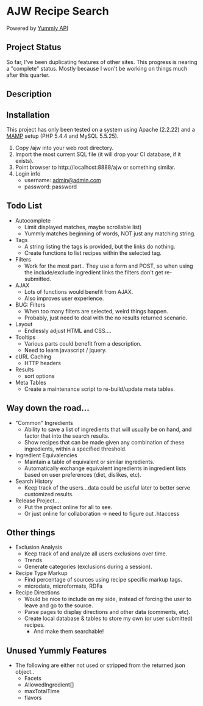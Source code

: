 # AJW Recipe Search
Powered by [Yummly API](https://developer.yummly.com)

## Project Status
So far, I've been duplicating features of other sites. This progress is nearing a "complete" status. Mostly because I won't be working on things much after this quarter.

## Description


## Installation
This project has only been tested on a system using Apache (2.2.22) and a [MAMP](http://mamp.info/) setup (PHP 5.4.4 and MySQL 5.5.25).
1. Copy /ajw into your web root directory.
2. Import the most current SQL file (it will drop your CI database, if it exists).
3. Point browser to http://localhost:8888/ajw or something similar.
4. Login info
    * username: admin@admin.com
    * password: password

## Todo List
* Autocomplete
    * Limit displayed matches, maybe scrollable list)
    * Yummly matches beginning of words, NOT just any matching string.
* Tags
    * A string listing the tags is provided, but the links do nothing.
    * Create functions to list recipes within the selected tag.
* Filters
    * Work for the most part.. They use a form and POST, so when using the include/exclude ingredient links the filters don't get re-submitted.
* AJAX
    * Lots of functions would benefit from AJAX.
    * Also improves user experience.
* BUG: Filters
    * When too many filters are selected, weird things happen.
    * Probably, just need to deal with the no results returned scenario.
* Layout
    * Endlessly adjust HTML and CSS....
* Tooltips
    * Various parts could benefit from a description.
    * Need to learn javascript / jquery.
* cURL Caching
    * HTTP headers
* Results
    * sort options
* Meta Tables
    * Create a maintenance script to re-build/update meta tables.

## Way down the road...
* "Common" Ingredients
    * Ability to save a list of ingredients that will usually be on hand, and factor that into the search results.
    * Show recipes that can be made given any combination of these ingredients, within a specified threshold.
* Ingredient Equivalencies
    * Maintain a table of equivalent or similar ingredients.
    * Automatically exchange equivalent ingredients in ingredient lists based on user preferences (diet, dislikes, etc).
* Search History
    * Keep track of the users...data could be useful later to better serve customized results.
* Release Project...
    * Put the project online for all to see.
    * Or just online for collaboration -> need to figure out .htaccess

## Other things
* Exclusion Analysis
    * Keep track of and analyze all users exclusions over time.
    * Trends
    * Generate categories (exclusions during a session).
* Recipe Type Markup
    * Find percentage of sources using recipe specific markup tags.
    * microdata, microformats, RDFa
* Recipe Directions
    * Would be nice to include on my side, instead of forcing the user to leave and go to the source.
    * Parse pages to display directions and other data (comments, etc).
    * Create local database & tables to store my own (or user submitted) recipes.
        * And make them searchable!

## Unused Yummly Features
* The following are either not used or stripped from the returned json object..
    * Facets
    * AllowedIngredient[]
    * maxTotalTime
    * flavors
